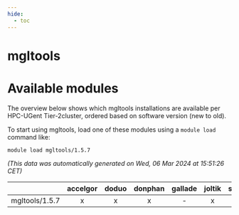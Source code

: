 ```yaml
---
hide:
  - toc
---
```


mgltools
========

# Available modules


The overview below shows which mgltools installations are available per HPC-UGent Tier-2cluster, ordered based on software version (new to old).

To start using mgltools, load one of these modules using a `module load` command like:

```shell
module load mgltools/1.5.7
```

*(This data was automatically generated on Wed, 06 Mar 2024 at 15:51:26 CET)*  

| |accelgor|doduo|donphan|gallade|joltik|skitty|
| :---: | :---: | :---: | :---: | :---: | :---: | :---: |
|mgltools/1.5.7|x|x|x|-|x|x|
